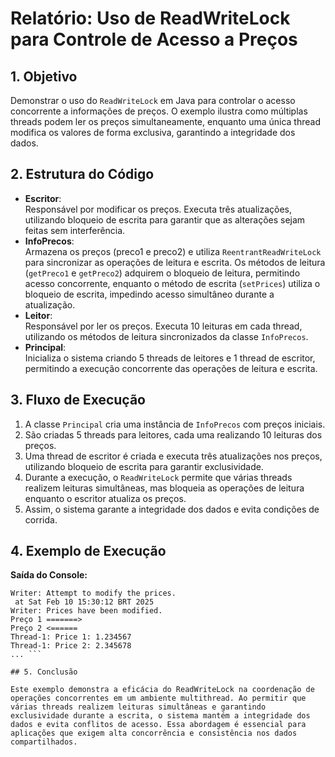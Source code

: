 # Relatório: Uso de ReadWriteLock para Controle de Acesso a Preços

## 1. Objetivo
Demonstrar o uso do `ReadWriteLock` em Java para controlar o acesso concorrente a informações de preços. O exemplo ilustra como múltiplas threads podem ler os preços simultaneamente, enquanto uma única thread modifica os valores de forma exclusiva, garantindo a integridade dos dados.

## 2. Estrutura do Código
- **Escritor**:  
  Responsável por modificar os preços. Executa três atualizações, utilizando bloqueio de escrita para garantir que as alterações sejam feitas sem interferência.
- **InfoPrecos**:  
  Armazena os preços (preco1 e preco2) e utiliza `ReentrantReadWriteLock` para sincronizar as operações de leitura e escrita. Os métodos de leitura (`getPreco1` e `getPreco2`) adquirem o bloqueio de leitura, permitindo acesso concorrente, enquanto o método de escrita (`setPrices`) utiliza o bloqueio de escrita, impedindo acesso simultâneo durante a atualização.
- **Leitor**:  
  Responsável por ler os preços. Executa 10 leituras em cada thread, utilizando os métodos de leitura sincronizados da classe `InfoPrecos`.
- **Principal**:  
  Inicializa o sistema criando 5 threads de leitores e 1 thread de escritor, permitindo a execução concorrente das operações de leitura e escrita.

## 3. Fluxo de Execução
1. A classe `Principal` cria uma instância de `InfoPrecos` com preços iniciais.
2. São criadas 5 threads para leitores, cada uma realizando 10 leituras dos preços.
3. Uma thread de escritor é criada e executa três atualizações nos preços, utilizando bloqueio de escrita para garantir exclusividade.
4. Durante a execução, o `ReadWriteLock` permite que várias threads realizem leituras simultâneas, mas bloqueia as operações de leitura enquanto o escritor atualiza os preços.
5. Assim, o sistema garante a integridade dos dados e evita condições de corrida.

## 4. Exemplo de Execução
**Saída do Console:**
```text
Writer: Attempt to modify the prices.
 at Sat Feb 10 15:30:12 BRT 2025
Writer: Prices have been modified.
Preço 1 =======>
Preço 2 <======
Thread-1: Price 1: 1.234567
Thread-1: Price 2: 2.345678
... ```

## 5. Conclusão

Este exemplo demonstra a eficácia do ReadWriteLock na coordenação de operações concorrentes em um ambiente multithread. Ao permitir que várias threads realizem leituras simultâneas e garantindo exclusividade durante a escrita, o sistema mantém a integridade dos dados e evita conflitos de acesso. Essa abordagem é essencial para aplicações que exigem alta concorrência e consistência nos dados compartilhados.
